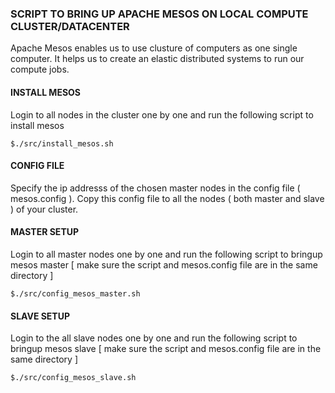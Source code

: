 ### SCRIPT TO BRING UP APACHE MESOS ON LOCAL COMPUTE CLUSTER/DATACENTER

Apache Mesos enables us to use clusture of computers as one single computer. It helps us to create an elastic distributed systems to run our compute jobs.  

#### INSTALL MESOS
	
Login to all nodes in the cluster one by one and run the following script to install mesos
	
	$./src/install_mesos.sh

	

#### CONFIG FILE
	
Specify the ip addresss of the chosen master nodes in the config file ( mesos.config ). Copy this config file to all the nodes ( both master and slave ) of your cluster.
	
#### MASTER SETUP
	
Login to all master nodes one by one and run the following script to bringup mesos master [ make sure the script and mesos.config file are in the same directory ]	

	$./src/config_mesos_master.sh

#### SLAVE SETUP
	
Login to the all slave nodes one by one and run the following script to bringup mesos slave [ make sure the script and mesos.config file are in the same directory ]	

	$./src/config_mesos_slave.sh





